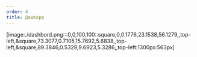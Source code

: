 ```yaml
---
order: 4
title: Дашборд
---
```


[image:./dashbord.png:::0,0,100,100::square,0,0.1776,23.1538,56.1279,,top-left,&square,73.3077,0.7105,15.7692,5.6838,,top-left,&square,89.3846,0.5329,9.6923,5.3286,,top-left:1300px:563px]


